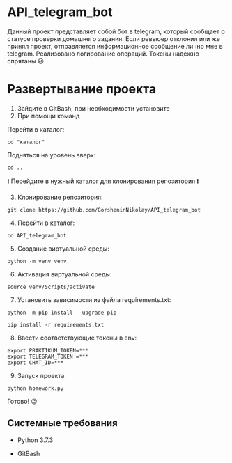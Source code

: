 API_telegram_bot
==

Данный проект представляет собой бот в telegram, который сообщает о статусе проверки домашнего задания. Если ревьюер отклонил или же принял проект, отправляется информационное сообщение лично мне в telegram. Реализовано логирование операций. Токены надежно спрятаны :smiley:

# Развертывание проекта

1. Зайдите в GitBash, при необходимости установите
2. При помощи команд 

Перейти в каталог:
```
cd "каталог"
```
Подняться на уровень вверх:
```
cd .. 
```
:exclamation: Перейдите в нужный каталог для клонирования репозитория :exclamation:

3. Клонирование репозитория:
```
git clone https://github.com/GorsheninNikolay/API_telegram_bot
```
4. Перейти в каталог:
```
cd API_telegram_bot
```
5. Создание виртуальной среды:
```
python -m venv venv 
```
6. Активация виртуальной среды:
```
source venv/Scripts/activate
```
7. Установить зависимости из файла requirements.txt:
```
python -m pip install --upgrade pip
```
```
pip install -r requirements.txt
```
8. Ввести соответствующие токены в env:
```
export PRAKTIKUM_TOKEN=***
export TELEGRAM_TOKEN =***
export CHAT_ID=***
```
9. Запуск проекта:
```
python homework.py
```

Готово! 😉

Системные требования
----

- Python 3.7.3

- GitBash


